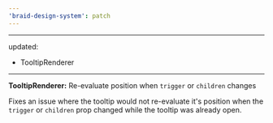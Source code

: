 ```yaml
---
'braid-design-system': patch
---
```


---
updated:
  - TooltipRenderer
---

**TooltipRenderer:** Re-evaluate position when `trigger` or `children` changes

Fixes an issue where the tooltip would not re-evaluate it's position when the `trigger` or `children` prop changed while the tooltip was already open.
